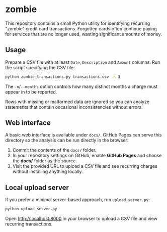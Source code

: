 # zombie

This repository contains a small Python utility for identifying recurring "zombie" credit card transactions. Forgotten cards often continue paying for services that are no longer used, wasting significant amounts of money.

## Usage
Prepare a CSV file with at least `Date`, `Description` and `Amount` columns. Run the script specifying the CSV file:

```bash
python zombie_transactions.py transactions.csv -n 3
```

The `-n`/`--months` option controls how many distinct months a charge must appear in to be reported.

Rows with missing or malformed data are ignored so you can analyze statements that contain occasional inconsistencies without errors.

## Web interface
A basic web interface is available under `docs/`. GitHub Pages can serve this directory so the analysis can be run directly in the browser:

1. Commit the contents of the `docs/` folder.
2. In your repository settings on GitHub, enable **GitHub Pages** and choose the **docs/** folder as the source.
3. Visit the provided URL to upload a CSV file and see recurring charges without installing anything locally.


## Local upload server
If you prefer a minimal server-based approach, run `upload_server.py`:

```bash
python upload_server.py
```

Open [http://localhost:8000](http://localhost:8000) in your browser to upload a CSV file and view recurring transactions.
